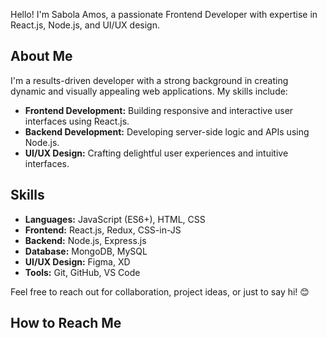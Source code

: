 Hello! I'm Sabola Amos, a passionate Frontend Developer with expertise in React.js, Node.js, and UI/UX design.

## About Me

I'm a results-driven developer with a strong background in creating dynamic and visually appealing web applications. My skills include:

- **Frontend Development:** Building responsive and interactive user interfaces using React.js.
- **Backend Development:** Developing server-side logic and APIs using Node.js.
- **UI/UX Design:** Crafting delightful user experiences and intuitive interfaces.

## Skills

- **Languages:** JavaScript (ES6+), HTML, CSS
- **Frontend:** React.js, Redux, CSS-in-JS
- **Backend:** Node.js, Express.js
- **Database:** MongoDB, MySQL
- **UI/UX Design:** Figma, XD
- **Tools:** Git, GitHub, VS Code

Feel free to reach out for collaboration, project ideas, or just to say hi! 😊

## How to Reach Me

